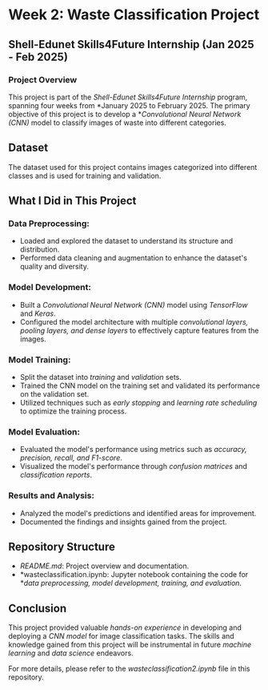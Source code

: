 # Week 2: Waste Classification Project

## Shell-Edunet Skills4Future Internship (Jan 2025 - Feb 2025)

### Project Overview
This project is part of the *Shell-Edunet Skills4Future Internship* program, spanning four weeks from *January 2025 to February 2025. The primary objective of this project is to develop a **Convolutional Neural Network (CNN)* model to classify images of waste into different categories.

## Dataset
The dataset used for this project contains images categorized into different classes and is used for training and validation.

## What I Did in This Project

### Data Preprocessing:
- Loaded and explored the dataset to understand its structure and distribution.
- Performed data cleaning and augmentation to enhance the dataset's quality and diversity.

### Model Development:
- Built a *Convolutional Neural Network (CNN)* model using *TensorFlow* and *Keras*.
- Configured the model architecture with multiple *convolutional layers, pooling layers, and dense layers* to effectively capture features from the images.

### Model Training:
- Split the dataset into *training* and *validation* sets.
- Trained the CNN model on the training set and validated its performance on the validation set.
- Utilized techniques such as *early stopping* and *learning rate scheduling* to optimize the training process.

### Model Evaluation:
- Evaluated the model's performance using metrics such as *accuracy, precision, recall, and F1-score*.
- Visualized the model's performance through *confusion matrices* and *classification reports*.

### Results and Analysis:
- Analyzed the model's predictions and identified areas for improvement.
- Documented the findings and insights gained from the project.

## Repository Structure
- *README.md*: Project overview and documentation.
- *wasteclassification.ipynb: Jupyter notebook containing the code for **data preprocessing, model development, training, and evaluation*.

## Conclusion
This project provided valuable *hands-on experience* in developing and deploying a *CNN model* for image classification tasks. The skills and knowledge gained from this project will be instrumental in future *machine learning* and *data science* endeavors.

For more details, please refer to the *wasteclassification2.ipynb* file in this repository.
